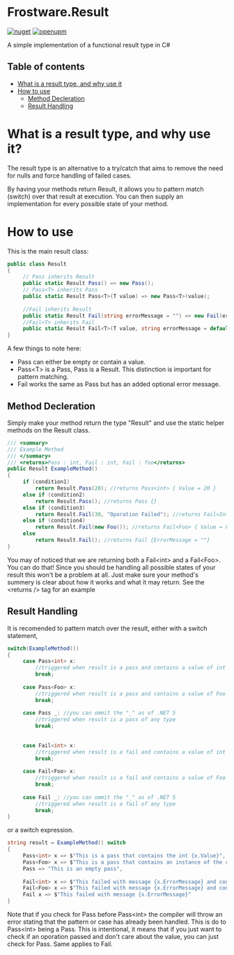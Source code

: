 # Frostware.Result
[![nuget](https://img.shields.io/nuget/v/Frostware.Result?style=flat-square)](https://www.nuget.org/packages/Frostware.Result/)
[![openupm](https://img.shields.io/npm/v/com.frostware.result?label=openupm&registry_uri=https://package.openupm.com&style=flat-square)](https://openupm.com/packages/com.frostware.result/)

A simple implementation of a functional result type in C#

## Table of contents
* [What is a result type, and why use it](#what-is-a-result-type-and-why-use-it)
* [How to use](#how-to-use)
     * [Method Decleration](#method-decleration)
     * [Result Handling](#result-handling)

# What is a result type, and why use it?

The result type is an alternative to a try/catch that aims to remove the need for nulls and force handling of failed cases.

By having your methods return Result, it allows you to pattern match (switch) over that result at execution. You can then supply an implementation for every possible state of your method.

# How to use

This is the main result class:
```cs
public class Result
{
     // Pass inherits Result
     public static Result Pass() => new Pass(); 
     // Pass<T> inherits Pass
     public static Result Pass<T>(T value) => new Pass<T>(value); 
     
     //Fail inherits Result
     public static Result Fail(string errorMessage = "") => new Fail(errorMessage); 
     //Fail<T> inherits Fail
     public static Result Fail<T>(T value, string errorMessage = default) => new Fail<T>(value, errorMessage); 
}
```
A few things to note here:

* Pass can either be empty or contain a value.
* Pass\<T> is a Pass, Pass is a Result. This distinction is important for pattern matching.
* Fail works the same as Pass but has an added optional error message.


## Method Decleration
Simply make your method return the type "Result" and use the static helper methods on the Result class.
```cs
/// <summary>
/// Example Method
/// </summary>
/// <returns>Pass : int, Fail : int, Fail : foo</returns>
public Result ExampleMethod()
{
     if (condition1)
         return Result.Pass(20); //returns Pass<int> { Value = 20 }
     else if (condition2)
         return Result.Pass(); //returns Pass {}
     else if (condition3)
         return Result.Fail(30, "Oporation Failed"); //returns Fail<Int> { Value = 30, ErrorMessage = "Oporation Failed" }
     else if (condition4)
         return Result.Fail(new Foo()); //returns Fail<Foo> { Value = Foo {}, ErrorMessage = "" }
     else
         return Result.Fail(); //returns Fail {ErrorMessage = ""}
}
```
You may of noticed that we are returning both a Fail\<int> and a Fail\<Foo>. You can do that! Since you should be handling all possible states of your result this won't be a problem at all. Just make sure your method's summery is clear about how it works and what it may return. See the \<returns /> tag for an example


## Result Handling
It is recomended to pattern match over the result, either with a switch statement,

```cs
switch(ExampleMethod())
{
     case Pass<int> x:
         //triggered when result is a pass and contains a value of int
         break;
 
     case Pass<Foo> x:
         //triggered when result is a pass and contains a value of Foo
         break;
 
     case Pass _: //you can ommit the "_" as of .NET 5
         //triggered when result is a pass of any type
         break;
 
 
     case Fail<int> x:
         //triggered when result is a fail and contains a value of int
         break;
 
     case Fail<Foo> x:
         //triggered when result is a fail and contains a value of Foo
         break;
 
     case Fail _: //you can ommit the "_" as of .NET 5
         //triggered when result is a fail of any type
         break;
}
```

or a switch expression.
```cs
string result = ExampleMethod() switch
{
     Pass<int> x => $"This is a pass that contains the int {x.Value}",
     Pass<Foo> x => $"This is a pass that contains an instance of the class Foo {x.Value}",
     Pass => "This is an empty pass",
 
     Fail<int> x => $"This failed with message {x.ErrorMessage} and contains the int {x.Value}",
     Fail<Foo> x => $"This failed with message {x.ErrorMessage} and contains an instance of the class foo {x.Value}",
     Fail x => $"This failed with message {x.ErrorMessage}"
}
```
Note that if you check for Pass before Pass\<int> the compiler will throw an error stating that the pattern or case has already been handled. This is do to Pass\<int> being a Pass. This is intentional, it means that if you just want to check if an oporation passed and don't care about the value, you can just check for Pass. Same applies to Fail.
